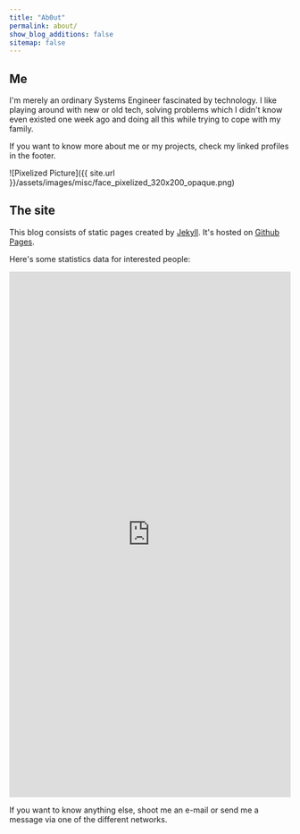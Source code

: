 ```yaml
---
title: "Ab0ut"
permalink: about/
show_blog_additions: false
sitemap: false
---
```

## Me
I'm merely an ordinary Systems Engineer fascinated by technology. I like playing
 around with new or old tech, solving problems which I didn't know even existed
 one week ago and doing all this while trying to cope with my family.

 If you want to know more about me or my projects, check my linked profiles in the footer.

![Pixelized Picture]({{ site.url }}/assets/images/misc/face_pixelized_320x200_opaque.png)

## The site
This blog consists of static pages created by [Jekyll](https://jekyllrb.com). It's hosted on [Github Pages](https://pages.github.com/).

Here's some statistics data for interested people:

<div id="widgetIframe"><iframe width="100%" height="940" src="https://piwik.tillwiese.de/index.php?module=Widgetize&action=iframe&widget=1&moduleToWidgetize=VisitsSummary&actionToWidgetize=index&idSite=1&period=day&date=yesterday&disableLink=1&widget=1" scrolling="no" frameborder="0" marginheight="0" marginwidth="0"></iframe></div>

If you want to know anything else, shoot me an e-mail or send me a message via one of the different networks.
